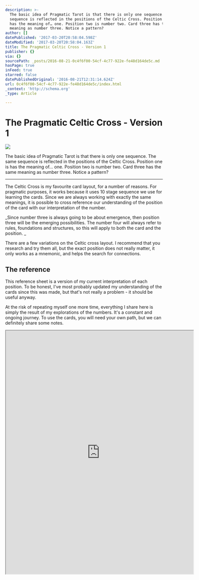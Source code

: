 ```yaml
---
description: >-
  The basic idea of Pragmatic Tarot is that there is only one sequence. The same
  sequence is reflected in the positions of the Celtic Cross. Position one is
  has the meaning of… one. Position two is number two. Card three has the same
  meaning as number three. Notice a pattern?
author: []
datePublished: '2017-03-20T20:58:04.598Z'
dateModified: '2017-03-20T20:58:04.163Z'
title: The Pragmatic Celtic Cross - Version 1
publisher: {}
via: {}
sourcePath: _posts/2016-08-21-0c4f6f00-54cf-4c77-922e-fe48d164de5c.md
hasPage: true
inFeed: true
starred: false
datePublishedOriginal: '2016-08-21T12:31:14.624Z'
url: 0c4f6f00-54cf-4c77-922e-fe48d164de5c/index.html
_context: 'http://schema.org'
_type: Article

---
```

# The Pragmatic Celtic Cross - Version 1
![](https://the-grid-user-content.s3-us-west-2.amazonaws.com/bef43068-b196-4e12-a329-20be5551ca8b.png)

The basic idea of Pragmatic Tarot is that there is only one sequence. The same sequence is reflected in the positions of the Celtic Cross. Position one is has the meaning of... one. Position two is number two. Card three has the same meaning as number three. Notice a pattern?

---

The Celtic Cross is my favourite card layout, for a number of reasons. For pragmatic purposes, it works because it uses 10 stage sequence we use for learning the cards. Since we are always working with exactly the same meanings, it is possible to cross reference our understanding of the position of the card with our interpretation of the number. 

_Since number three is always going to be about emergence, then position three will be the emerging possibilities. The number four will always refer to rules, foundations and structures, so this will apply to both the card and the position. _

There are a few variations on the Celtic cross layout. I recommend that you research and try them all, but the exact position does not really matter, it only works as a mnemonic, and helps the search for connections. 

## The reference 

This reference sheet is a version of my current interpretation of each position. To be honest, I've most probably updated my understanding of the cards since this was made, but that's not really a problem - it should be useful anyway. 

At the risk of repeating myself one more time, everything I share here is simply the result of my explorations of the numbers. It's a constant and ongoing journey. To use the cards, you will need your own path, but we can definitely share some notes. 

<iframe src="https://drive.google.com/viewerng/viewer?url=https%3A//dl.dropboxusercontent.com/u/3457008/pragmatic-tarot-web/pragmatic_celtic_cross.pdf&amp;embedded=true" width="600" height="780" style=""></iframe>